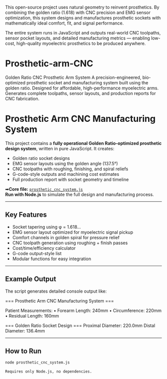 This open-source project uses natural geometry to reinvent prosthetics.
By combining the golden ratio (1.618) with CNC precision and EMG sensor optimization, this system designs and manufactures prosthetic sockets with mathematically ideal comfort, fit, and signal performance.

The entire system runs in JavaScript and outputs real-world CNC toolpaths, sensor pocket layouts, and detailed manufacturing metrics — enabling low-cost, high-quality myoelectric prosthetics to be produced anywhere.

# Prosthetic-arm-CNC
Golden Ratio CNC Prosthetic Arm System  A precision-engineered, bio-optimized prosthetic socket and manufacturing system built using the golden ratio. Designed for affordable, high-performance myoelectric arms. Generates complete toolpaths, sensor layouts, and production reports for CNC fabrication.


#  Prosthetic Arm CNC Manufacturing System

This project contains a **fully operational Golden Ratio-optimized prosthetic design system**, written in pure JavaScript. It creates:

- Golden ratio socket designs
- EMG sensor layouts using the golden angle (137.5°)
- CNC toolpaths with roughing, finishing, and spiral reliefs
- G-code-style outputs and machining cost estimates
- Full production report with socket geometry and timeline

➡**Core file:** [`prosthetic_cnc_system.js`](./prosthetic_cnc_system.js)  
 **Run with Node.js** to simulate the full design and manufacturing process.

---

## Key Features

- Socket tapering using φ = 1.618...
- EMG sensor layout optimized for myoelectric signal pickup
- Comfort channels in golden spiral for pressure relief
- CNC toolpath generation using roughing + finish passes
- Cost/time/efficiency calculator
- G-code output-style list
- Modular functions for easy integration

---

## Example Output

The script generates detailed console output like:

=== Prosthetic Arm CNC Manufacturing System ===

Patient Measurements:
	•	Forearm Length: 240mm
	•	Circumference: 220mm
	•	Residual Length: 160mm

=== Golden Ratio Socket Design ===
Proximal Diameter: 220.0mm
Distal Diameter: 136.4mm

---

##  How to Run

```bash
node prosthetic_cnc_system.js

Requires only Node.js, no dependencies.

